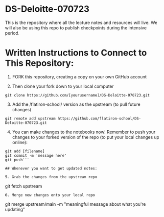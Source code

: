 # DS-Deloitte-070723

This is the repository where all the lecture notes and resources will live. We will also be using this repo to publish checkpoints during the intensive period.

# Written Instructions to Connect to This Repository:

1. FORK this repository, creating a copy on your own GitHub account

2. Then clone your fork down to your local computer
```
git clone https://github.com/[yourusername]/DS-Deloitte-070723.git
```

3. Add the /flatiron-school/ version as the upstream (to pull future changes)
```
git remote add upstream https://github.com/flatiron-school/DS-Deloitte-070723.git
```
4. You can make changes to the notebooks now! Remember to push your changes to your forked version of the repo (to put your local changes up online):
```
git add [filename]
git commit -m 'message here'
git push```

## Whenever you want to get updated notes:

5. Grab the changes from the upstream repo
```
git fetch upstream
```
6. Merge new changes onto your local repo
```
git merge upstream/main -m "meaningful message about what you're updating"
```

